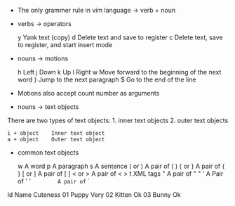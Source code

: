 - The only grammer rule in vim language -> verb + noun

- verbs -> operators

  y Yank text (copy)
  d Delete text and save to register
  c Delete text, save to register, and start insert mode

- nouns -> motions

  h Left
  j Down
  k Up
  l Right
  w Move forward to the beginning of the next word
  } Jump to the next paragraph
  $ Go to the end of the line

- Motions also accept count number as arguments

- nouns -> text objects

There are two types of text objects: 1. inner text objects 2. outer text objects

    i + object    Inner text object
    a + object    Outer text object

- common text objects

  w A word
  p A paragraph
  s A sentence
  ( or ) A pair of ( )
  { or } A pair of { }
  [ or ] A pair of [ ]
  < or > A pair of < >
  t XML tags
  " A pair of " "
  ' A Pair of ' '
  `        A pair of` `
  
  
Id  Name    Cuteness
01  Puppy   Very
02  Kitten  Ok
03  Bunny   Ok